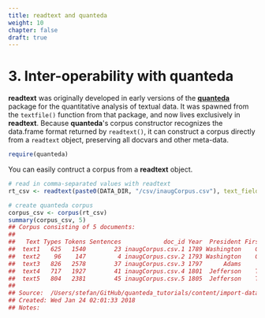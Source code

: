 ```yaml
---
title: readtext and quanteda
weight: 10
chapter: false
draft: true
---
```





# 3. Inter-operability with quanteda

**readtext** was originally developed in early versions of the [**quanteda**](http://github.com/quanteda/quanteda) package for the quantitative analysis of textual data.  It was spawned from the `textfile()` function from that package, and now lives exclusively in **readtext**. Because **quanteda**'s corpus constructor recognizes the data.frame format returned by `readtext()`, it can construct a corpus directly from a `readtext` object, preserving all docvars and other meta-data.


```r
require(quanteda)
```

You can easily contruct a corpus from a **readtext** object.


```r
# read in comma-separated values with readtext
rt_csv <- readtext(paste0(DATA_DIR, "/csv/inaugCorpus.csv"), text_field = "texts")

# create quanteda corpus
corpus_csv <- corpus(rt_csv)
summary(corpus_csv, 5)
## Corpus consisting of 5 documents:
## 
##   Text Types Tokens Sentences            doc_id Year  President FirstName
##  text1   625   1540        23 inaugCorpus.csv.1 1789 Washington    George
##  text2    96    147         4 inaugCorpus.csv.2 1793 Washington    George
##  text3   826   2578        37 inaugCorpus.csv.3 1797      Adams      John
##  text4   717   1927        41 inaugCorpus.csv.4 1801  Jefferson    Thomas
##  text5   804   2381        45 inaugCorpus.csv.5 1805  Jefferson    Thomas
## 
## Source:  /Users/stefan/GitHub/quanteda_tutorials/content/import-data/* on x86_64 by stefan
## Created: Wed Jan 24 02:01:33 2018
## Notes:
```
